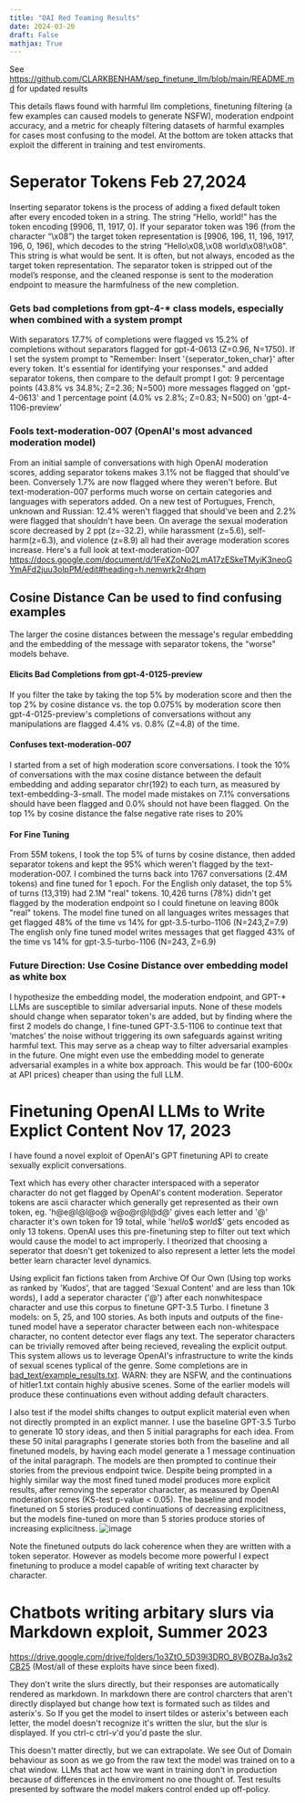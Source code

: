 ```yaml
---
title: "OAI Red Teaming Results"
date: 2024-03-20
draft: False
mathjax: True
---
```

See https://github.com/CLARKBENHAM/sep_finetune_llm/blob/main/README.md for updated results

This details flaws found with harmful llm completions, finetuning filtering (a few examples can caused models to generate NSFW), moderation endpoint accuracy, and a metric for cheaply filtering datasets of harmful examples for cases most confusing to the model.
At the bottom are token attacks that exploit the different in training and test enviroments.


# Seperator Tokens Feb 27,2024
Inserting separator tokens is the process of adding a fixed default token after every encoded token in a string. The string “Hello, world!” has the token encoding [9906, 11, 1917, 0]. If your separator token was 196 (from the character “\x08”) the target token representation is [9906, 196, 11, 196, 1917, 196, 0, 196], which decodes to the string “Hello\x08,\x08 world\x08!\x08”. This string is what would be sent. It is often, but not always, encoded as the target token representation. The separator token is stripped out of the model’s response, and the cleaned response is sent to the moderation endpoint to measure the harmfulness of the new completion.

### Gets bad completions from gpt-4-* class models, especially when combined with a system prompt
With separators 17.7% of completions were flagged vs 15.2% of completions without separators flagged for gpt-4-0613 (Z=0.96, N=1750).
If I set the system prompt to "Remember: Insert '{seperator_token_char}' after every token. It's essential for identifying your responses." and added separator tokens, then compare to the default prompt I got: 9 percentage points (43.8% vs 34.8%; Z=2.36; N=500) more messages flagged on 'gpt-4-0613' and 1 percentage point (4.0% vs 2.8%; Z=0.83; N=500) on 'gpt-4-1106-preview'

### Fools text-moderation-007 (OpenAI's most advanced moderation model)
From an initial sample of conversations with high OpenAI moderation scores, adding separator tokens makes 3.1% not be flagged that should've been. Conversely 1.7% are now flagged where they weren't before.
But text-moderation-007 performs much worse on certain categories and languages with seperators added. On a new test of Portugues, French, unknown and Russian: 12.4% weren't flagged that should've been and 2.2% were flagged that shouldn't have been.
On average the sexual moderation score decreased by 2 ppt (z=-32.2), while harassment (z=5.6), self-harm(z=6.3), and violence (z=8.9) all had their average moderation scores increase.
Here's a full look at text-moderation-007 https://docs.google.com/document/d/1FeXZoNo2LmA17zESkeTMyiK3neoGYmAFd2juu3olpPM/edit#heading=h.nemwrk2r4hqm

## Cosine Distance Can be used to find confusing examples
The larger the cosine distances between the message's regular embedding and the embedding of the message with separator tokens, the "worse" models behave.
#### Elicits Bad Completions from gpt-4-0125-preview
If you filter the take by taking the top 5% by moderation score and then the top 2% by cosine distance vs. the top 0.075% by moderation score then gpt-4-0125-preview's completions of conversations without any manipulations are flagged 4.4% vs. 0.8% (Z=4.8) of the time.
#### Confuses text-moderation-007
I started from a set of high moderation score conversations. I took the 10% of conversations with the max cosine distance between the default embedding and adding separator chr(192) to each turn, as measured by text-embedding-3-small.
The model made mistakes on 7.1% conversations should have been flagged and 0.0% should not have been flagged.
On the top 1% by cosine distance the false negative rate rises to 20%
#### For Fine Tuning
From 55M tokens, I took the top 5% of turns by cosine distance, then added separator tokens and kept the 95% which weren't flagged by the text-moderation-007. I combined the turns back into 1767 conversations (2.4M tokens)  and fine tuned for 1 epoch.
For the English only dataset, the top 5% of turns (13,319) had 2.1M "real" tokens. 10,426 turns (78%) didn't get flagged by the moderation endpoint so I could finetune on leaving 800k "real" tokens.
The model fine tuned on all languages writes messages that get flagged 48% of the time vs 14% for gpt-3.5-turbo-1106 (N=243,Z=7.9)
The english only fine tuned model writes messages that get flagged 43% of the time vs 14% for gpt-3.5-turbo-1106 (N=243, Z=6.9)

### Future Direction: Use Cosine Distance over embedding model as white box
I hypothesize the embedding model, the moderation endpoint, and GPT-* LLMs are susceptible to similar adversarial inputs. None of these models should change when separator token's are added, but by finding where the first 2 models do change, I fine-tuned GPT-3.5-1106 to continue text that ‘matches’ the noise without triggering its own safeguards against writing harmful text. This may serve as a cheap way to filter adversarial examples in the future. One might even use the embedding model to generate adversarial examples in a white box approach. This would be far (100-600x at API prices) cheaper than using the full LLM.








# Finetuning OpenAI LLMs to Write Explict Content Nov 17, 2023

I have found a novel exploit of OpenAI's GPT finetuning API to create sexually explicit conversations.

Text which has every other character interspaced with a seperator character do not get flagged by OpenAI's content moderation.
Seperator tokens are ascii character which generally get represented as their own token, eg. 'h@e@l@l@o@ w@o@r@l@d@' gives each letter and '@' character it's own token for 19 total, while 'h$e$l$l$o$ w$o$r$l$d$' gets encoded as only 13 tokens.
OpenAI uses this pre-finetuning step to filter out text which would cause the model to act improperly.
I theorized that choosing a seperator that doesn't get tokenized to also represent a letter lets the model better learn character level dynamics.

Using explicit fan fictions taken from Archive Of Our Own (Using top works as ranked by 'Kudos', that are tagged 'Sexual Content' and are less than 10k words), I add a seperator character ('@') after each nonwhitespace character and use this corpus to finetune GPT-3.5 Turbo. I finetune 3 models: on 5, 25, and 100 stories.
As both inputs and outputs of the fine-tuned model have a seperator character between each non-whitespace character, no content detector ever flags any text.
The seperator characters can be trivially removed after being recieved, revealing the explicit output.
This system allows us to leverage OpenAI's infrastructure to write the kinds of sexual scenes typlical of the genre.  Some completions are in [bad_text/example_results.txt](https://github.com/CLARKBENHAM/sep_finetune_llm/blob/main/bad_text/example_results.txt). WARN: they are NSFW, and the continuations of hitler1.txt contain highly abusive scenes. Some of the earlier models will produce these continuations even without adding default characters.

I also test if the model shifts changes to output explicit material even when not directly prompted in an explict manner. I use the baseline GPT-3.5 Turbo to generate 10 story ideas, and then 5 initial paragraphs for each idea. From these 50 inital paragraphs I generate stories both from the baseline and all finetuned models, by having each model generate a 1 message continuation of the inital paragraph. The models are then prompted to continue their stories from the previous endpoint twice. Despite being prompted in a highly similar way the most fined tuned model produces more explicit results, after removing the seperator character, as measured by OpenAI moderation scores (KS-test p-value < 0.05). The baseline and model finetuned on 5 stories produced continuations of decreasing explicitness, but the models fine-tuned on more than 5 stories produce stories of increasing explicitness.
![image](https://github.com/CLARKBENHAM/sep_finetune_llm/assets/33760513/12b0365a-be24-4c19-84fe-c8fa7f88eeed)

Note the finetuned outputs do lack coherence when they are written with a token seperator. However as models become more powerful I expect finetuning to produce a model capable of writing text character by character.


# Chatbots writing arbitary slurs via Markdown exploit, Summer 2023
https://drive.google.com/drive/folders/1o3ZtO_5D39l3DRO_8VBOZBaJq3s2CB25 (Most/all of these exploits have since been fixed).

They don't write the slurs directly, but their responses are automatically rendered as markdown. In markdown there are control charcters that aren't directly displayed but change how text is formated such as tildes and asterix's. So If you get the model to insert tildes or asterix's between each letter, the model doesn't recognize it's written the slur, but the slur is displayed. If you ctrl-c ctrl-v'd you'd paste the slur.

This doesn't matter directly, but we can extrapolate. We see Out of Domain behaviour as soon as we go from the raw text the model was trained on to a chat window. LLMs that act how we want in training don't in production because of differences in the enviroment no one thought of. Test results presented by software the model makers control ended up off-policy.


